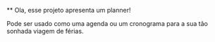 ** Ola, esse projeto apresenta um planner!

Pode ser usado como uma agenda ou um cronograma para a sua tão sonhada viagem de férias.